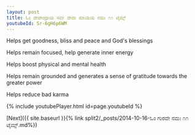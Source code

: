 ```yaml
---
layout: post
title: ಓಂ ದೇವೇಂದ್ರಾಯ ಸರ್ವ ದೇವಾ ಮಾಯೆಯ ನಮಃ ೧೧ ಟೈಮ್ಸ್
youtubeId: Sr-6gH6p6WM
---
```

 
 
Helps get goodness, bliss and peace and God's blessings
 
Helps remain focused, help generate inner energy 
 
Helps boost physical and mental health 
 
Helps remain grounded and generates a sense of gratitude towards the greater power 
 
Helps reduce bad karma
 
 
 
 


{% include youtubePlayer.html id=page.youtubeId %}
 
[Next]({{ site.baseurl }}{% link  split2/_posts/2014-10-16-ಓಂ ಗುರವೇ ನಮಃ ೧೧ ಟೈಮ್ಸ್.md%})
 
